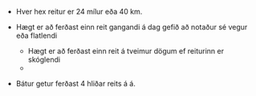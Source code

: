 - Hver hex reitur er 24 mílur eða 40 km.

- Hægt er að ferðast einn reit gangandi á dag gefið að notaður sé vegur eða
  flatlendi
  - Hægt er að ferðast einn reit á tveimur dögum ef reiturinn er skóglendi
  - 

- Bátur getur ferðast 4 hliðar reits á á.